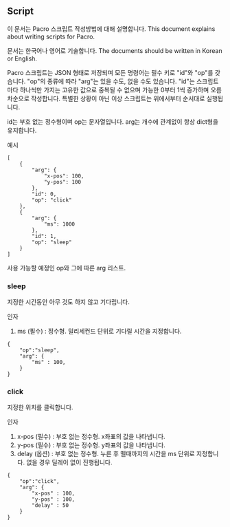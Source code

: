 ## Script

이 문서는 Pacro 스크립트 작성방법에 대해 설명합니다.
This document explains about writing scripts for Pacro.

문서는 한국어나 영어로 기술합니다.
The documents should be written in Korean or English.

Pacro 스크립트는 JSON 형태로 저장되며 모든 명령어는 필수 키로 "id"와 "op"를 갖습니다.
"op"의 종류에 따라 "arg"는 있을 수도, 없을 수도 있습니다.
"id"는 스크립트마다 하나씩만 가지는 고유한 값으로 중복될 수 없으며 가능한 0부터 1씩 증가하며 오름차순으로 작성합니다.
특별한 상황이 아닌 이상 스크립트는 위에서부터 순서대로 실행됩니다.

id는 부호 없는 정수형이며 op는 문자열입니다.
arg는 개수에 관계없이 항상 dict형을 유지합니다.

예시
```
[
    {
        "arg": {
            "x-pos": 100,
            "y-pos": 100
        },
        "id": 0,
        "op": "click"
    },
    {
        "arg": {
            "ms": 1000
        },
        "id": 1,
        "op": "sleep"
    }
]
```


사용 가능할 예정인 op와 그에 따른 arg 리스트.


### sleep

지정한 시간동안 아무 것도 하지 않고 기다립니다.

인자
1. ms (필수) : 정수형. 밀리세컨드 단위로 기다릴 시간을 지정합니다.

```
{
    "op":"sleep",
    "arg": {
        "ms" : 100,
    }
}
```

### click

지정한 위치를 클릭합니다.

인자
1. x-pos (필수) : 부호 없는 정수형. x좌표의 값을 나타냅니다.
2. y-pos (필수) : 부호 없는 정수형. y좌표의 값을 나타냅니다.
3. delay (옵션) : 부호 없는 정수형. 누른 후 뗄때까지의 시간을 ms 단위로 지정합니다. 없을 경우 딜레이 없이 진행됩니다.

```
{
    "op":"click",
    "arg": {
        "x-pos" : 100,
        "y-pos" : 100,
        "delay" : 50
    }
}
```